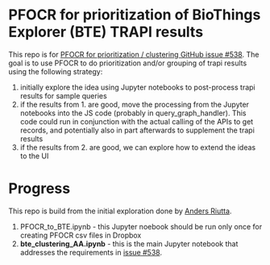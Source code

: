 # PFOCR for prioritization of  BioThings Explorer (BTE) TRAPI results
This repo is for [PFOCR for prioritization / clustering GitHub issue #538](https://github.com/biothings/BioThings_Explorer_TRAPI/issues/538). 
The goal is to use PFOCR to do prioritization and/or grouping of trapi results using the following strategy:

1. initially explore the idea using Jupyter notebooks to post-process trapi results for sample queries
2. if the results from 1. are good, move the processing from the Jupyter notebooks into the JS code (probably in query_graph_handler). This code could run in conjunction with the actual calling of the APIs to get records, and potentially also in part afterwards to supplement the trapi results
3. if the results from 2. are good, we can explore how to extend the ideas to the UI

# Progress
This repo is build from the initial exploration done by [Anders Riutta](https://github.com/wikipathways/pathway-figure-ocr/tree/master/notebooks).

1. PFOCR_to_BTE.ipynb - this Jupyter noebook should be run only once for creating PFOCR csv files in Dropbox
2. **bte_clustering_AA.ipynb** - this is the main Jupyter notebook that addresses the requirements in [issue #538](https://github.com/biothings/BioThings_Explorer_TRAPI/issues/538). 
